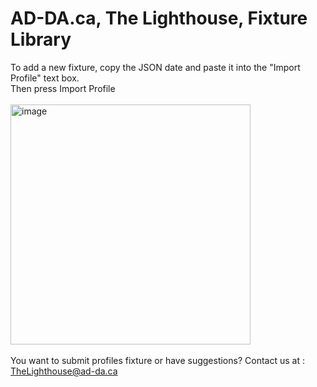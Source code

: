 # AD-DA.ca, The Lighthouse, Fixture Library

To add a new fixture, copy the JSON date and paste it into the "Import Profile" text box.<br>
Then press Import Profile
<br>
<br>
<img width="384" alt="image" src="https://github.com/AD-DA-ca/TheLighthouseFixture/assets/29844015/35b89ba4-6fa0-4166-a275-8905806abec1">
<br>
<br>
You want to submit profiles fixture or have suggestions? Contact us at : <a href= "mailto: TheLighthouse@ad-da.ca"> TheLighthouse@ad-da.ca </a>
